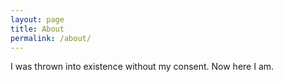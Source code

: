 ```yaml
---
layout: page
title: About
permalink: /about/
---
```


I was thrown into existence without my consent. Now here I am. 